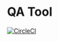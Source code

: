 # QA Tool

[![CircleCI](https://circleci.com/gh/2YY/qatool.svg?style=svg)](https://circleci.com/gh/2YY/qatool)